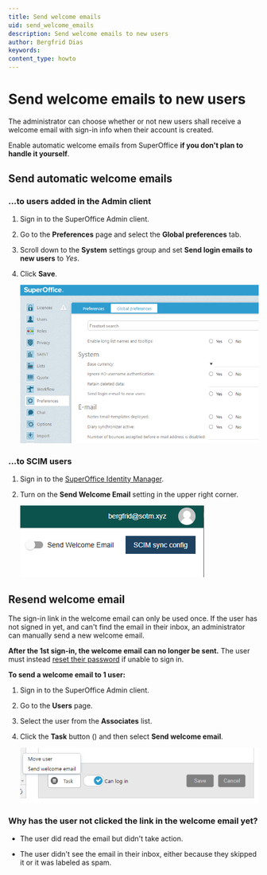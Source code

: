 ```yaml
---
title: Send welcome emails
uid: send_welcome_emails
description: Send welcome emails to new users
author: Bergfrid Dias
keywords:
content_type: howto
---
```


# Send welcome emails to new users

The administrator can choose whether or not new users shall receive a welcome email with sign-in info when their account is created.

Enable automatic welcome emails from SuperOffice **if you don't plan to handle it yourself**.

## Send automatic welcome emails

### ...to users added in the Admin client

1. Sign in to the SuperOffice Admin client.

2. Go to the **Preferences** page and select the **Global preferences** tab.

3. Scroll down to the **System** settings group and set **Send login emails to new users** to *Yes*.

4. Click **Save**.

    ![Send welcome email - admin client -screenshot][img1]

### ...to SCIM users

1. Sign in to the [SuperOffice Identity Manager][1].

2. Turn on the **Send Welcome Email** setting in the upper right corner.

    ![Send welcome email - SCIM -screenshot][img2]

## Resend welcome email

The sign-in link in the welcome email can only be used once. If the user has not signed in yet, and can't find the email in their inbox, an administrator can manually send a new welcome email.

**After the 1st sign-in, the welcome email can no longer be sent.** The user must instead [reset their password][2] if unable to sign in.

**To send a welcome email to 1 user:**

1. Sign in to the SuperOffice Admin client.

2. Go to the **Users** page.

3. Select the user from the **Associates** list.

4. Click the **Task** button (<i class="ph ph-dots-three-circle-vertical" aria-hidden="true"></i>) and then select **Send welcome email**.

    ![Send welcome email -screenshot][img3]

### Why has the user not clicked the link in the welcome email yet?

* The user did read the email but didn't take action.

* The user didn't see the email in their inbox, either because they skipped it or it was labeled as spam.

<!-- Referenced links -->
[1]: ../scim/sign-in-to-scim.md
[2]: reset-password.md

<!-- Referenced images -->
[img1]: media/soadm-send-welcome-email.png
[img2]: media/scim-send-welcome-email.png
[img3]: media/task-send-welcome-email.png

